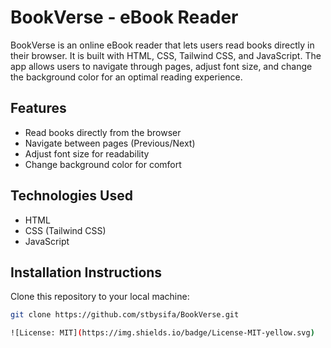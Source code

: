 # BookVerse - eBook Reader

BookVerse is an online eBook reader that lets users read books directly in their browser. It is built with HTML, CSS, Tailwind CSS, and JavaScript. The app allows users to navigate through pages, adjust font size, and change the background color for an optimal reading experience.

## Features
- Read books directly from the browser
- Navigate between pages (Previous/Next)
- Adjust font size for readability
- Change background color for comfort

## Technologies Used
- HTML
- CSS (Tailwind CSS)
- JavaScript

## Installation Instructions

Clone this repository to your local machine:

```bash
git clone https://github.com/stbysifa/BookVerse.git

![License: MIT](https://img.shields.io/badge/License-MIT-yellow.svg)
